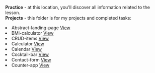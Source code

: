 <b>Practice</b> - at this location, you'll discover all information related to the lesson.<br>
<b>Projects</b> - this folder is for my projects and completed tasks: <br>
<li>Abstract-landing-page     <a href="https://ausrazunkiene.github.io/BIT/Projects/Abstract-landing-page/index.html">View</a></li>
<li>BMI-calculator     <a href="https://ausrazunkiene.github.io/BIT/Projects/BMI-calculator/index3.html">View</a></li>
<li>CRUD-items     <a href="https://ausrazunkiene.github.io/BIT/Projects/CRUD-items/index1.html">View</a></li>
<li>Calculator     <a href="https://ausrazunkiene.github.io/BIT/Projects/Calculator/index.html">View</a></li>
<li>Calendar     <a href="https://ausrazunkiene.github.io/BIT/Projects/Calendar/2023%20CALENDAR.html">View</a></li>
<li>Cocktail-bar    <a href="https://ausrazunkiene.github.io/BIT/Projects/Cocktail-bar/index.html">View</a></li>
<li>Contact-form     <a href="https://ausrazunkiene.github.io/BIT/Projects/Contact-form/Contact.html">View</a></li>
<li>Counter-app     <a href="https://ausrazunkiene.github.io/BIT/Projects/Counter-app/index1.html">View</a></li>

